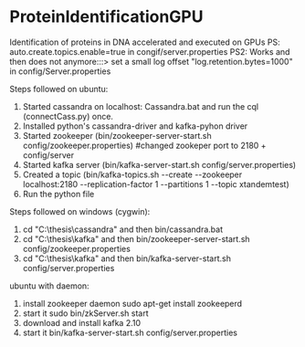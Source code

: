 # ProteinIdentificationGPU
Identification of proteins in DNA accelerated and executed on GPUs
PS: auto.create.topics.enable=true in congif/server.properties
PS2: Works and then does not anymore:::> set a small log offset "log.retention.bytes=1000" in config/Server.properties

Steps followed on ubuntu:
1. Started cassandra on localhost: Cassandra.bat and run the cql (connectCass.py) once.
2. Installed python's cassandra-driver and kafka-pyhon driver
3. Started zookeeper (bin/zookeeper-server-start.sh config/zookeeper.properties) #changed zookeper port to 2180 + config/server
4. Started kafka server (bin/kafka-server-start.sh config/server.properties)
5. Created a topic (bin/kafka-topics.sh --create --zookeeper localhost:2180 --replication-factor 1 --partitions 1 --topic xtandemtest)
6. Run the python file


Steps followed on windows (cygwin):
1. cd "C:\thesis\cassandra"  and then bin/cassandra.bat
2. cd "C:\thesis\kafka"      and then bin/zookeeper-server-start.sh config/zookeeper.properties
3. cd "C:\thesis\kafka"      and then bin/kafka-server-start.sh config/server.properties

ubuntu with daemon:
1. install zookeeper daemon               sudo apt-get install zookeeperd
2. start it                               sudo bin/zkServer.sh start
3. download and install kafka 2.10
4. start it                               bin/kafka-server-start.sh config/server.properties

